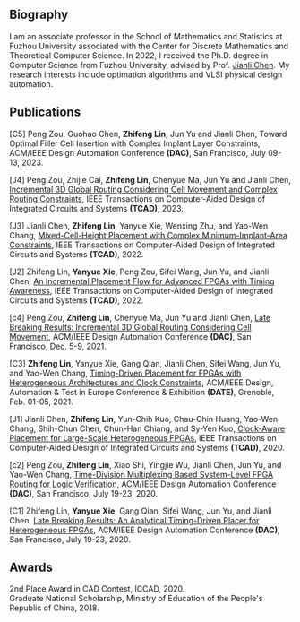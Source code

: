 ## Biography
I am an associate professor in the School of Mathematics and Statistics at Fuzhou University associated with the Center for Discrete Mathematics and Theoretical Computer Science. In 2022, I received the Ph.D. degree in Computer Science from Fuzhou University, advised by Prof. [Jianli Chen](https://sme.fudan.edu.cn/5f/c6/c31133a352198/page.htm). My research interests include optimation algorithms and VLSI physical design automation.


## Publications

[C5] Peng Zou, Guohao Chen, **Zhifeng Lin**, Jun Yu and Jianli Chen, Toward Optimal Filler Cell Insertion with Complex Implant Layer Constraints, ACM/IEEE Design Automation Conference **(DAC)**, San Francisco, July 09-13, 2023.

[J4] Peng Zou, Zhijie Cai, **Zhifeng Lin**, Chenyue Ma, Jun Yu and Jianli Chen, [Incremental 3D Global Routing Considering Cell Movement and Complex Routing Constraints](https://ieeexplore.ieee.org/document/9904935), IEEE Transactions on Computer-Aided Design of Integrated Circuits and Systems **(TCAD)**, 2023. 

[J3] Jianli Chen, **Zhifeng Lin**, Yanyue Xie, Wenxing Zhu, and Yao-Wen Chang, [Mixed-Cell-Height Placement with Complex Minimum-Implant-Area Constraints](https://ieeexplore.ieee.org/document/9647000), IEEE Transactions on Computer-Aided Design of Integrated Circuits and Systems **(TCAD)**, 2022.

[J2] Zhifeng Lin, **Yanyue Xie**, Peng Zou, Sifei Wang, Jun Yu, and Jianli Chen, [An Incremental Placement Flow for Advanced FPGAs with Timing Awareness](https://ieeexplore.ieee.org/document/9570778), IEEE Transactions on Computer-Aided Design of Integrated Circuits and Systems **(TCAD)**, 2022.

[c4] Peng Zou, **Zhifeng Lin**, Chenyue Ma, Jun Yu and Jianli Chen, [Late Breaking Results: Incremental 3D Global Routing Considering Cell Movement](https://ieeexplore.ieee.org/document/9586277), ACM/IEEE Design Automation Conference **(DAC)**, San Francisco, Dec. 5-9, 2021. 

[C3] **Zhifeng Lin**, Yanyue Xie, Gang Qian, Jianli Chen, Sifei Wang, Jun Yu, and Yao-Wen Chang,
[Timing-Driven Placement for FPGAs with Heterogeneous Architectures and Clock Constraints](https://ieeexplore.ieee.org/document/9474054/), ACM/IEEE Design, Automation & Test in Europe Conference & Exhibition **(DATE)**, Grenoble, Feb. 01-05, 2021.

[J1] Jianli Chen, **Zhifeng Lin**, Yun-Chih Kuo, Chau-Chin Huang, Yao-Wen Chang, Shih-Chun Chen, Chun-Han Chiang, and Sy-Yen Kuo, [Clock-Aware Placement for Large-Scale Heterogeneous FPGAs](https://ieeexplore.ieee.org/document/8967157), IEEE Transactions on Computer-Aided Design of Integrated Circuits and Systems **(TCAD)**, 2020. 

[c2] Peng Zou, **Zhifeng Lin**, Xiao Shi, Yingjie Wu, Jianli Chen, Jun Yu, and Yao-Wen Chang, [Time-Division Multiplexing Based System-Level FPGA Routing for Logic Verification](https://ieeexplore.ieee.org/document/9218569), ACM/IEEE Design Automation Conference **(DAC)**, San Francisco, July 19-23, 2020. 

[C1] Zhifeng Lin, **Yanyue Xie**, Gang Qian, Sifei Wang, Jun Yu, and Jianli Chen, [Late Breaking Results: An Analytical Timing-Driven Placer for Heterogeneous FPGAs](https://ieeexplore.ieee.org/document/9218699/), ACM/IEEE Design Automation Conference **(DAC)**, San Francisco, July 19-23, 2020. 


## Awards
2nd Place Award in CAD Contest, ICCAD, 2020.<br>
Graduate National Scholarship, Ministry of Education of the People's Republic of China, 2018.<br>
